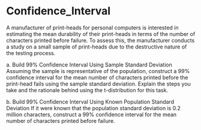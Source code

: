 # Confidence_Interval
A manufacturer of print-heads for personal computers is interested in estimating the mean durability of their print-heads in terms of the number of characters printed before failure. To assess this, the manufacturer conducts a study on a small sample of print-heads due to the destructive nature of the testing process.


a. Build 99% Confidence Interval Using Sample Standard Deviation
Assuming the sample is representative of the population, construct a 99% confidence interval for the mean number of characters printed before the print-head fails using the sample standard deviation. Explain the steps you take and the rationale behind using the t-distribution for this task.


b. Build 99% Confidence Interval Using Known Population Standard Deviation
If it were known that the population standard deviation is 0.2 million characters, construct a 99% confidence interval for the mean number of characters printed before failure.


